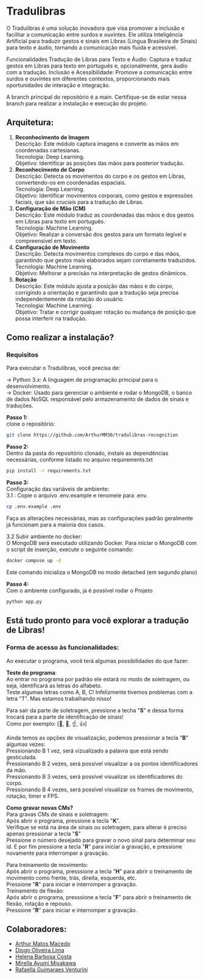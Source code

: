 # Tradulibras
O Tradulibras é uma solução inovadora que visa promover a inclusão e facilitar a comunicação entre surdos e ouvintes. Ele utiliza Inteligência Artificial para traduzir gestos e sinais em Libras (Língua Brasileira de Sinais) para texto e áudio, tornando a comunicação mais fluida e acessível.

Funcionalidades
Tradução de Libras para Texto e Áudio: Captura e traduz gestos em Libras para texto em português e, opcionalmente, gera áudio com a tradução.
Inclusão e Acessibilidade: Promove a comunicação entre surdos e ouvintes em diferentes contextos, proporcionando mais oportunidades de interação e integração.

A branch principal do repositório é a main. Certifique-se de estar nessa branch para realizar a instalação e execução do projeto.

## Arquitetura:
1. **Reconhecimento de Imagem** </br>
Descrição: Este módulo captura imagens e converte as mãos em coordenadas cartesianas. </br>
Tecnologia: Deep Learning. </br>
Objetivo: Identificar as posições das mãos para posterior tradução. </br>
2. **Reconhecimento de Corpo** </br>
Descrição: Detecta os movimentos do corpo e os gestos em Libras, convertendo-os em coordenadas espaciais. </br>
Tecnologia: Deep Learning. </br>
Objetivo: Identificar movimentos corporais, como gestos e expressões faciais, que são cruciais para a tradução de Libras. </br>
3. **Configuração de Mão (CM)** </br>
Descrição: Este módulo traduz as coordenadas das mãos e dos gestos em Libras para texto em português. </br>
Tecnologia: Machine Learning. </br>
Objetivo: Realizar a conversão dos gestos para um formato legível e compreensível em texto. </br>
4. **Configuração de Movimento** </br>
Descrição: Detecta movimentos complexos do corpo e das mãos, garantindo que gestos mais elaborados sejam corretamente traduzidos. </br>
Tecnologia: Machine Learning. </br>
Objetivo: Melhorar a precisão na interpretação de gestos dinâmicos. </br>
5. **Rotação** </br> 
Descrição: Este módulo ajusta a posição das mãos e do corpo, corrigindo a orientação e garantindo que a tradução seja precisa independentemente da rotação do usuário.</br>
Tecnologia: Machine Learning.</br>
Objetivo: Tratar e corrigir qualquer rotação ou mudança de posição que possa interferir na tradução.</br>

## Como realizar a instalação?

### Requisitos
Para executar o Tradulibras, você precisa de:

-> Python 3.x: A linguagem de programação principal para o desenvolvimento. </br>
-> Docker: Usado para gerenciar o ambiente e rodar o MongoDB, o banco de dados NoSQL responsável pelo armazenamento de dados de sinais e traduções.

**Passo 1:** </br>
 clone o repositório:
 ```bash
 git clone https://github.com/ArthurMM30/tradulibras-recognition
 ```
**Passo 2:**  </br>
Dentro da pasta do repositório clonado, instale as dependências necessárias, conforme listado no arquivo requirements.txt
```bash
pip install -r requirements.txt
```
**Passo 3:** </br>
Configuração das variáveis de ambiente: </br>
3.1 :
     Copie o arquivo .env.example e renomeie para .env.
   ```bash
   cp .env.example .env
   ```
Faça as alterações necessárias, mas as configurações padrão geralmente já funcionam para a maioria dos casos.

3.2 Subir ambiente no docker: </br>
     O MongoDB será executado utilizando Docker. Para iniciar o MongoDB com o script de inserção, execute o seguinte comando:
 ```bash
 docker compose up -d
 ```
   Este comando inicializa o MongoDB no modo detached (em segundo plano)
   
**Passo 4:** </br>
Com o ambiente configurado, ja é possível rodar o Projeto
```bash
python app.py
```

<H2>Está tudo pronto para você explorar a tradução de Libras! </H2>

### Forma de acesso às funcionalidades:
Ao executar o programa, você terá algumas possibilidades do que fazer:

**Teste do programa**:</br>
Ao entrar no programa por padrão ele estará no modo de soletragem, ou seja, identificará as letras do alfabeto.</br>
Teste algumas letras como A, B, C! Infelizmente tivemos problemas com a letra "T". Mas estamos trabalhando nisso!

Para sair da parte de soletragem, pressione a techa "**S**" e dessa forma trocará para a parte de identificação de sinais! </br>
Como por exemplo: [🤙, 🤟, ☝, 👍]

Ainda temos as opções de visualização, podemos pressionar a tecla "**B**" algumas vezes:</br>
Pressionando B 1 vez, será vizualizado a palavra que está sendo gesticulada.</br>
Pressionando B 2 vezes, será possível visualizar a os pontos identificadores da mão.</br>
Pressionando B 3 vezes, será possível visualizar os identificadores do corpo.</br>
Pressionando B 4 vezes, será possível visualizar os frames de movimento, rotação, timer e FPS.

**Como gravar novas CMs?**</br>
Para gravas CMs de sinais e soletragem:</br>
Após abrir o programa, pressione a tecla "**K**".</br>
Verifique se está na área de sinais ou soletragem, para alterar é preciso apenas pressionar a tecla "**S**"</br>
Pressione o número desejado para gravar o novo sinal para determinar seu id. E por fim pressione a tecla "**R**" para iniciar a gravação, e pressione novamente para interromper a gravação.

Para treinamento de movimento:</br>
Após abrir o programa, presssione a tecla "**H**" para abrir o treinamento de movimento como frente, trás, direita, esquerda, etc.</br>
Pressione "**R**" para iniciar e interromper a gravação.
</br>
Treinamento de flexão:</br>
Após abrir o programa, presssione a tecla "**F**" para abrir o treinamento de flexão, rotação e repouso.</br>
Pressione "**R**" para iniciar e interromper a gravação.



## Colaboradores:
- [Arthur Matos Macedo](https://github.com/ArthurMM30)
- [Diogo Oliveira Lima](https://github.com/DiogoOLIVEIRAlima)
- [Helena Barbosa Costa](https://github.com/helenabc01)
- [Mirella Ayumi Miyakawa](https://github.com/MiyakawaMirella)
- [Rafaella Guimaraes Venturini](https://github.com/DriRaYV)
